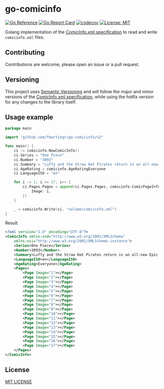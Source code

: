 # go-comicinfo

[![Go Reference](https://pkg.go.dev/badge/github.com/fmartingr/go-comicinfo/v2.svg)](https://pkg.go.dev/github.com/fmartingr/go-comicinfo/v2)
[![Go Report Card](https://goreportcard.com/badge/github.com/fmartingr/go-comicinfo/v2)](https://goreportcard.com/report/github.com/fmartingr/go-comicinfo/v2)
[![codecov](https://codecov.io/gh/fmartingr/go-comicinfo/graph/badge.svg?token=5C7SHMAETL)](https://codecov.io/gh/fmartingr/go-comicinfo)
[![License: MIT](https://img.shields.io/badge/License-MIT-yellow.svg)](https://opensource.org/licenses/MIT)

Golang implementation of the [ComicInfo.xml specification](https://anansi-project.github.io/docs/category/comicinfo) to read and write `comicinfo.xml` files.


## Contributing

Contributions are welcome, please open an issue or a pull request.

## Versioning

This project uses [Semantic Versioning](https://semver.org/) and will follow the major and minor versions of the [ComicInfo.xml specification](https://anansi-project.github.io/docs/category/comicinfo), while using the hotfix version for any changes to the library itself.

## Usage example

```go
package main

import "github.com/fmartingr/go-comicinfo/v2"

func main() {
	ci := comicinfo.NewComicInfo()
	ci.Series = "One Piece"
	ci.Number = "3093"
	ci.Summary = "Luffy and the Straw Hat Pirates return in an all-new Epic Voyage!"
	ci.AgeRating = comicinfo.AgeRatingEveryone
	ci.LanguageISO = "en"

	for i := 1; i <= 17; i++ {
		ci.Pages.Pages = append(ci.Pages.Pages, comicinfo.ComicPageInfo{
			Image: i,
		})
	}

	_ = comicinfo.Write(ci, "volume/comicinfo.xml")
}
```

Result

```xml
<?xml version="1.0" encoding="UTF-8"?>
<ComicInfo xmlns:xsd="http://www.w3.org/2001/XMLSchema"
    xmlns:xsi="http://www.w3.org/2001/XMLSchema-instance">
    <Series>One Piece</Series>
    <Number>3093</Number>
    <Summary>Luffy and the Straw Hat Pirates return in an all-new Epic Voyage!</Summary>
    <LanguageISO>en</LanguageISO>
    <AgeRating>Everyone</AgeRating>
    <Pages>
        <Page Image="1"></Page>
        <Page Image="2"></Page>
        <Page Image="3"></Page>
        <Page Image="4"></Page>
        <Page Image="5"></Page>
        <Page Image="6"></Page>
        <Page Image="7"></Page>
        <Page Image="8"></Page>
        <Page Image="9"></Page>
        <Page Image="10"></Page>
        <Page Image="11"></Page>
        <Page Image="12"></Page>
        <Page Image="13"></Page>
        <Page Image="14"></Page>
        <Page Image="15"></Page>
        <Page Image="16"></Page>
        <Page Image="17"></Page>
    </Pages>
</ComicInfo>

```

## License

[MIT LICENSE](LICENSE)
